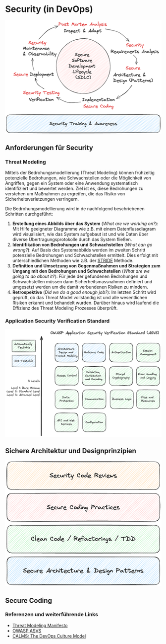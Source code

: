 # Security (in DevOps)

![Secure Software Development Lifecycle](../99_assets/images/secure_software_development_lifecycle.png)

## Anforderungen für Security


### Threat Modeling

Mittels der Bedrohungsmodellierung (Threat Modeling) können frühzeitig potenzielle Bedrohungen, wie Schwachstellen oder die Möglichkeit von Angriffen, gegen ein System oder eine Anwendung systematisch identifiziert und bewertet werden. Ziel ist es, diese Bedrohungen zu verstehen um Maßnahmen zu ergreifen, die das Risiko von Sicherheitsverletzungen verringern.

Die Bedrohungsmodellierung wird in de nachfolgend beschriebenen Schritten durchgeführt:

1. __Erstellung eines Abbilds über das System__ (_What are we working on?_):
Mit Hilfe geeigneter Diagramme wie z.B. mit einem Datenflussdiagram wird visualisiert, wie das System aufgebaut ist und wie Daten über diverse Übertragungsprotokolle durch das System fließen.
2. __Identifikation von Bedrohungen und Schwachstellen__ (_What can go wrong?_):
Auf Basis des Systemabbilds werden im zweiten Schritt potenzielle Bedrohungen und Schwachstellen ermittelt. Dies erfolgt mit unterschiedlichen Methoden wie z.B. der [STRIDE]() Methode.
3. __Definition und Umsetzung von Gegenmaßnahmen und Strategien zum Umgang mit den Bedrohungen und Schwachstellen__ (_What are we going to do about it?_):
Für jede der gefundenen Bedrohungen und Schwachstellen müssen dann Sicherheitsmassnahmen definiert und umgesetzt werden um die damit verbundenen Risiken zu mindern.
4. __Retrospektive__ (_Did we do a good enough job?_):
Im letzten Schritt wird geprüft, ob das Threat Model vollständig ist und alle wesentlichen Risiken erkannt und behandelt wurden. Darüber hinaus wird laufend die Effizienz des Threat Modeling Prozesses überprüft.

### Application Security Verification Standard

![ASVS](../99_assets/images/asvs.png)


## Sichere Architektur und Designprinzipien

![Secure Software Development Lifecycle](../99_assets/images/architecture_clean_code.png)

## Secure Coding

### Referenzen und weiterführende Links

- [Threat Modeling Manifesto](https://www.threatmodelingmanifesto.org/)
- [OWASP ASVS](https://github.com/OWASP/ASVS)
- [CALMS: The DevOps Culture Model](https://www.atlassian.com/devops)

